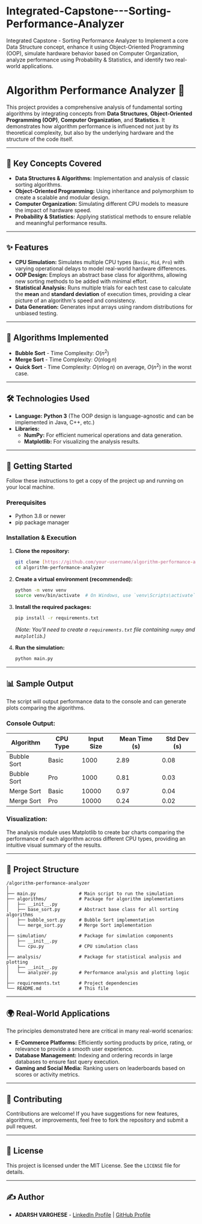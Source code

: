 # Integrated-Capstone---Sorting-Performance-Analyzer
Integrated Capstone - Sorting Performance Analyzer to Implement a core Data Structure concept, enhance it using Object-Oriented Programming (OOP), simulate hardware behavior based on Computer Organization, analyze performance using Probability &amp; Statistics, and identify two real-world applications.
# Algorithm Performance Analyzer 🚀

This project provides a comprehensive analysis of fundamental sorting algorithms by integrating concepts from **Data Structures**, **Object-Oriented Programming (OOP)**, **Computer Organization**, and **Statistics**. It demonstrates how algorithm performance is influenced not just by its theoretical complexity, but also by the underlying hardware and the structure of the code itself.



---

## 📌 Key Concepts Covered

* **Data Structures & Algorithms:** Implementation and analysis of classic sorting algorithms.
* **Object-Oriented Programming:** Using inheritance and polymorphism to create a scalable and modular design.
* **Computer Organization:** Simulating different CPU models to measure the impact of hardware speed.
* **Probability & Statistics:** Applying statistical methods to ensure reliable and meaningful performance results.

---

## ✨ Features

* **CPU Simulation:** Simulates multiple CPU types (`Basic`, `Mid`, `Pro`) with varying operational delays to model real-world hardware differences.
* **OOP Design:** Employs an abstract base class for algorithms, allowing new sorting methods to be added with minimal effort.
* **Statistical Analysis:** Runs multiple trials for each test case to calculate the **mean** and **standard deviation** of execution times, providing a clear picture of an algorithm's speed and consistency.
* **Data Generation:** Generates input arrays using random distributions for unbiased testing.

---

## 🧪 Algorithms Implemented

* **Bubble Sort** - Time Complexity: $O(n^2)$
* **Merge Sort** - Time Complexity: $O(n \log n)$
* **Quick Sort** - Time Complexity: $O(n \log n)$ on average, $O(n^2)$ in the worst case.

---

## 🛠️ Technologies Used

* **Language:** **Python 3** (The OOP design is language-agnostic and can be implemented in Java, C++, etc.)
* **Libraries:**
    * **NumPy:** For efficient numerical operations and data generation.
    * **Matplotlib:** For visualizing the analysis results.

---

## 🚀 Getting Started

Follow these instructions to get a copy of the project up and running on your local machine.

### Prerequisites

* Python 3.8 or newer
* pip package manager

### Installation & Execution

1.  **Clone the repository:**
    ```sh
    git clone [https://github.com/your-username/algorithm-performance-analyzer.git](https://github.com/your-username/algorithm-performance-analyzer.git)
    cd algorithm-performance-analyzer
    ```

2.  **Create a virtual environment (recommended):**
    ```sh
    python -m venv venv
    source venv/bin/activate  # On Windows, use `venv\Scripts\activate`
    ```

3.  **Install the required packages:**
    ```sh
    pip install -r requirements.txt
    ```
    *(Note: You'll need to create a `requirements.txt` file containing `numpy` and `matplotlib`.)*

4.  **Run the simulation:**
    ```sh
    python main.py
    ```

---

## 📊 Sample Output

The script will output performance data to the console and can generate plots comparing the algorithms.

### Console Output:

| Algorithm   | CPU Type | Input Size | Mean Time (s) | Std Dev (s) |
|-------------|----------|------------|---------------|-------------|
| Bubble Sort | Basic    | 1000       | 2.89          | 0.08        |
| Bubble Sort | Pro      | 1000       | 0.81          | 0.03        |
| Merge Sort  | Basic    | 10000      | 0.97          | 0.04        |
| Merge Sort  | Pro      | 10000      | 0.24          | 0.02        |


### Visualization:

The analysis module uses Matplotlib to create bar charts comparing the performance of each algorithm across different CPU types, providing an intuitive visual summary of the results.

---

## 📁 Project Structure

```
/algorithm-performance-analyzer
│
├── main.py                # Main script to run the simulation
├── algorithms/            # Package for algorithm implementations
│   ├── __init__.py
│   ├── base_sort.py       # Abstract base class for all sorting algorithms
│   ├── bubble_sort.py     # Bubble Sort implementation
│   └── merge_sort.py      # Merge Sort implementation
│
├── simulation/            # Package for simulation components
│   ├── __init__.py
│   └── cpu.py             # CPU simulation class
│
├── analysis/              # Package for statistical analysis and plotting
│   ├── __init__.py
│   └── analyzer.py        # Performance analysis and plotting logic
│
├── requirements.txt       # Project dependencies
└── README.md              # This file
```

---

## 🌍 Real-World Applications

The principles demonstrated here are critical in many real-world scenarios:
* **E-Commerce Platforms:** Efficiently sorting products by price, rating, or relevance to provide a smooth user experience.
* **Database Management:** Indexing and ordering records in large databases to ensure fast query execution.
* **Gaming and Social Media:** Ranking users on leaderboards based on scores or activity metrics.

---

## 🤝 Contributing

Contributions are welcome! If you have suggestions for new features, algorithms, or improvements, feel free to fork the repository and submit a pull request.

---

## 📜 License

This project is licensed under the MIT License. See the `LICENSE` file for details.

---

## ✍️ Author

* **ADARSH VARGHESE** - [LinkedIn Profile](www.linkedin.com/in/adarsh-varghese-157b4a224) | [GitHub Profile](https://github.com/Adarsh-403)

